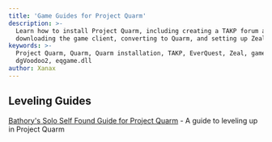 ```yaml
---
title: 'Game Guides for Project Quarm'
description: >-
  Learn how to install Project Quarm, including creating a TAKP forum account,
  downloading the game client, converting to Quarm, and setting up Zeal.
keywords: >-
  Project Quarm, Quarm, Quarm installation, TAKP, EverQuest, Zeal, game client,
  dgVoodoo2, eqgame.dll
author: Xanax
---
```


## Leveling Guides

[Bathory's Solo Self Found Guide for Project Quarm](/wiki/leveling/BathorySSFGuide) - A guide to leveling up in Project Quarm
